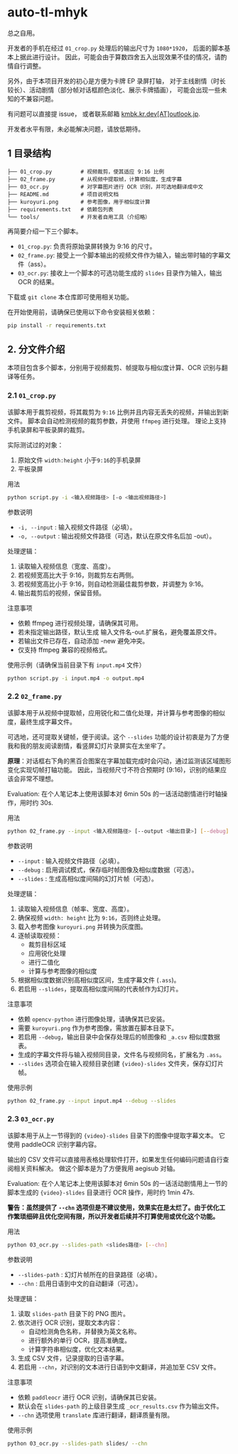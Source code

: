 # auto-tl-mhyk

总之自用。

开发者的手机在经过 `01_crop.py` 处理后的输出尺寸为 `1080*1920`，
后面的脚本基本上据此进行设计。
因此，可能会由于算数四舍五入出现效果不佳的情况，请酌情自行调整。

另外，由于本项目开发的初心是方便为卡牌 EP 录屏打轴，
对于主线剧情（时长较长）、活动剧情（部分帧对话框颜色淡化、展示卡牌插画），
可能会出现一些未知的不兼容问题。

有问题可以直接提 issue，
或者联系邮箱 [kmbk.kr.dev[AT]outlook.jp](mailto:kmbk.kr.dev@outlook.jp).

开发者水平有限，未必能解决问题，请放低期待。

## 1 目录结构

```
├── 01_crop.py         # 视频裁剪，使其适应 9:16 比例
├── 02_frame.py        # 从视频中提取帧，计算相似度，生成字幕
├── 03_ocr.py          # 对字幕图片进行 OCR 识别，并可选地翻译成中文
├── README.md          # 项目说明文档
├── kuroyuri.png       # 参考图像，用于相似度计算
├── requirements.txt   # 依赖包列表
└── tools/             # 开发者自用工具（介绍略）
```

再简要介绍一下三个脚本。
* `01_crop.py`: 负责将原始录屏转换为 9:16 的尺寸。
* `02_frame.py`: 接受上一个脚本输出的视频文件作为输入，输出带时轴的字幕文件（ass）。
* `03_ocr.py`: 接收上一个脚本的可选功能生成的 `slides` 目录作为输入，输出 OCR 的结果。

下载或 `git clone` 本仓库即可使用相关功能。

在开始使用前，请确保已使用以下命令安装相关依赖：

```sh
pip install -r requirements.txt
```

## 2. 分文件介绍

本项目包含多个脚本，分别用于视频裁剪、帧提取与相似度计算、OCR 识别与翻译等任务。

### 2.1 `01_crop.py`
该脚本用于裁剪视频，将其裁剪为 `9:16` 比例并且内容无丢失的视频，并输出到新文件。
脚本会自动检测视频的裁剪参数，并使用 `ffmpeg` 进行处理。
理论上支持手机录屏和平板录屏的裁剪。

实际测试过的对象：
1. 原始文件 `width:height` 小于`9:16`的手机录屏
2. 平板录屏

用法
```sh
python script.py -i <输入视频路径> [-o <输出视频路径>]
```

参数说明
* `-i, --input`  : 输入视频文件路径（必填）。
* `-o, --output` : 输出视频文件路径（可选，默认在原文件名后加 -out）。

处理逻辑：
1. 读取输入视频信息（宽度、高度）。
2. 若视频宽高比大于 9:16，则裁剪左右两侧。
3. 若视频宽高比小于 9:16，则自动检测最佳裁剪参数，并调整为 9:16。
4. 输出裁剪后的视频，保留音频。

注意事项
* 依赖 ffmpeg 进行视频处理，请确保其可用。
* 若未指定输出路径，默认生成 输入文件名-out.扩展名，避免覆盖原文件。
* 若输出文件已存在，自动添加 -new 避免冲突。
* 仅支持 ffmpeg 兼容的视频格式。

使用示例（请确保当前目录下有 `input.mp4` 文件）
```sh
python script.py -i input.mp4 -o output.mp4
```

### 2.2 `02_frame.py`
该脚本用于从视频中提取帧，应用锐化和二值化处理，并计算与参考图像的相似度，最终生成字幕文件。

可选地，还可提取关键帧，便于阅读。这个 `--slides` 功能的设计初衷是为了方便我和我的朋友阅读剧情，看竖屏幻灯片录屏实在太坐牢了。

**原理**：对话框右下角的黑百合图案在字幕加载完成时会闪动，通过监测该区域图形变化实现切帧打轴功能。
因此，当视频尺寸不符合预期时 (9:16)，识别的结果应该会非常不理想。

Evaluation: 在个人笔记本上使用该脚本对 6min 50s 的一话活动剧情进行时轴操作，用时约 30s.

用法
```sh
python 02_frame.py --input <输入视频路径> [--output <输出目录>] [--debug] [--slides]
```

参数说明
* `--input`  : 输入视频文件路径（必填）。
* `--debug`  : 启用调试模式，保存临时帧图像及相似度数据（可选）。
* `--slides` : 生成高相似度间隔的幻灯片帧（可选）。

处理逻辑：
1. 读取输入视频信息（帧率、宽度、高度）。
2. 确保视频 `width: height` 比为 `9:16`，否则终止处理。
3. 载入参考图像 `kuroyuri.png` 并转换为灰度图。
4. 逐帧读取视频：
    - 裁剪目标区域
    - 应用锐化处理
    - 进行二值化
    - 计算与参考图像的相似度
5. 根据相似度数据识别高相似度区间，生成字幕文件 (`.ass`)。
6. 若启用 `--slides`，提取高相似度间隔的代表帧作为幻灯片。

注意事项
* 依赖 `opencv-python` 进行图像处理，请确保其已安装。
* 需要 `kuroyuri.png` 作为参考图像，需放置在脚本目录下。
* 若启用 `--debug`，输出目录中会保存处理后的帧图像和 `_a.csv` 相似度数据表。
* 生成的字幕文件将与输入视频同目录，文件名与视频同名，扩展名为 `.ass`。
* `--slides` 选项会在输入视频目录创建 `{video}-slides` 文件夹，保存幻灯片帧。

使用示例
```sh
python 02_frame.py --input input.mp4 --debug --slides
```

### 2.3 `03_ocr.py`
该脚本用于从上一节得到的 `{video}-slides` 目录下的图像中提取字幕文本。
它使用 paddleOCR 识别字幕内容。

输出的 CSV 文件可以直接用表格处理软件打开，如果发生任何编码问题请自行查阅相关资料解决。
做这个脚本是为了方便我用 aegisub 对轴。

Evaluation: 在个人笔记本上使用该脚本对 6min 50s 的一话活动剧情用上一节的脚本生成的 `{video}-slides` 目录进行 OCR 操作，用时约 1min 47s.

**警告：虽然提供了 `--chn` 选项但是不建议使用，效果实在是太烂了。由于优化工作繁琐细碎且优化空间有限，所以开发者后续并不打算使用或优化这个功能。**

用法
```sh
python 03_ocr.py --slides-path <slides路径> [--chn]
```

参数说明
* `--slides-path` : 幻灯片帧所在的目录路径（必填）。
* `--chn`         : 启用日语到中文的自动翻译（可选）。

处理逻辑：
1. 读取 `slides-path` 目录下的 PNG 图片。
2. 依次进行 OCR 识别，提取文本内容：
    - 自动检测角色名称，并替换为英文名称。
    - 进行额外的单行 OCR，提高准确度。
    - 计算字符串相似度，优化文本结果。
3. 生成 CSV 文件，记录提取的日语字幕。
4. 若启用 `--chn`，对识别的文本进行日语到中文翻译，并追加至 CSV 文件。

注意事项
* 依赖 `paddleocr` 进行 OCR 识别，请确保其已安装。
* 默认会在 `slides-path` 的上级目录生成 `_ocr_results.csv` 作为输出文件。
* `--chn` 选项使用 `translate` 库进行翻译，翻译质量有限。

使用示例
```sh
python 03_ocr.py --slides-path slides/ --chn
```
